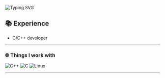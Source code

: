 ![Typing SVG](https://readme-typing-svg.herokuapp.com?font=Arial&size=32&color=FFFFFF&lines=Hi+there!+I'm+Steve.+🚀)

## 📚 Experience

- C/C++ developer

<hr />

### 🌐 Things I work with

![C++](https://img.shields.io/badge/c++-%2300599C.svg?style=for-the-badge&logo=c%2B%2B&logoColor=white)
![C](https://img.shields.io/badge/c-%2300599C.svg?style=for-the-badge&logo=c&logoColor=white)
![Linux](https://img.shields.io/badge/Linux-FCC624?style=for-the-badge&logo=linux&logoColor=black)

<hr />
